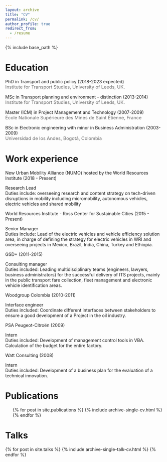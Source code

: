 ```yaml
---
layout: archive
title: "CV"
permalink: /cv/
author_profile: true
redirect_from:
  - /resume
---
```


{% include base_path %}

Education
======
<i class="fas fa-fw fa-graduation-cap"></i> PhD in Transport and public policy (2018-2023 expected)  
  <SPAN STYLE="color: #696969	; font-size: 11pt">Institute for Transport Studies, University of Leeds, UK.</span>  

<i class="fas fa-fw fa-graduation-cap"></i> MSc in Transport planning and environment - distinction (2013-2014)  
  <SPAN STYLE="color: #696969	; font-size: 11pt">Institute for Transport Studies, University of Leeds, UK.</span>   
  
<i class="fas fa-fw fa-graduation-cap"></i> Master (ICM) in Project Management and Technology (2007-2009)  
  <SPAN STYLE="color: #696969	; font-size: 11pt">École Nationale Supérieure des Mines de Saint Étienne, France</span>  
  
<i class="fas fa-fw fa-graduation-cap"></i> BSc in Electronic engineering with minor in Business Administration (2003-2009)  
  <SPAN STYLE="color: #696969	; font-size: 11pt">Universidad de los Andes, Bogotá, Colombia</span> 

Work experience
======
<i class="fas fa-fw fa-briefcase"></i> New Urban Mobility Alliance (NUMO) hosted by the World Resources Institute (2018 - Present)  
 <div class="padded-multilinebold">Research Lead</div> 
 <div class="padded-multiline">Duties include: overseeing research and content strategy on tech-driven disruptions in mobility including micromobility, autonomous vehicles, electric vehicles and shared mobility</div>  

<i class="fas fa-fw fa-briefcase"></i> World Resources Institute - Ross Center for Sustainable Cities (2015 - Present)  
 <div class="padded-multilinebold">Senior Manager</div>  
 <div class="padded-multiline">Duties include: Lead of the electric vehicles and vehicle efficiency solution area, in charge of defining the strategy for electric vehicles in WRI and overseeing projects in Mexico, Brazil, India, China, Turkey and Ethiopia.</div>

<i class="fas fa-fw fa-briefcase"></i> GSD+ (2011-2015)  
  <div class="padded-multilinebold">Consulting manager</div>   
  <div class="padded-multiline">Duties included: Leading multidisciplinary teams (engineers, lawyers, business administrators) for the successful delivery of ITS projects, mainly in the public transport fare collection, fleet management and electronic vehicle identification areas.</div>

<i class="fas fa-fw fa-briefcase"></i>Woodgroup Colombia (2010-2011)  
  <div class="padded-multilinebold"> Interface engineer</div>  
  <div class="padded-multiline">Duties included: Coordinate different interfaces between stakeholders to ensure a good development of a Project in the oil industry.</div> 
  
<i class="fas fa-fw fa-briefcase"></i>PSA Peugeot-Citroën (2009)  
  <div class="padded-multilinebold">Intern</div>  
  <div class="padded-multiline">Duties included: Development of management control tools in VBA. Calculation of the budget for the entire factory.</div>    

<i class="fas fa-fw fa-briefcase"></i>Watt Consulting (2008)  
  <div class="padded-multilinebold">Intern</div>  
 <div class="padded-multiline">Duties included: Development of a business plan for the evaluation of a technical innovation.</div><p></p>   
   
   
<i class="fas fa-fw fa-book"></i>Publications 
======
  <ul> {% for post in site.publications %}
     {% include archive-single-cv.html %}
  {% endfor %}</ul>
  
Talks
======
  {% for post in site.talks %}
     {% include archive-single-talk-cv.html %}
  {% endfor %}
